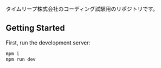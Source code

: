 タイムリープ株式会社のコーディング試験用のリポジトリです。

## Getting Started

First, run the development server:

```bash
npm i
npm run dev
```